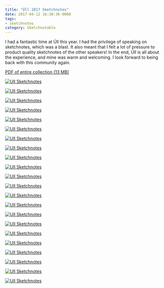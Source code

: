 ```yaml
---
title: "Úll 2017 Sketchnotes"
date: 2017-04-12 16:30:36-0000
tags:
- sketchnotes
category: Sketchnotable
---
```


I had a fantastic time at Úll this year. I had the privilege of speaking on sketchnotes, which was a blast. It also meant that I felt a lot of pressure to product quality sketchnotes of the other speakers! In the end, Úll is all about the experience, and mine was warm and welcoming. I look forward to being back with this community again.

[PDF of entire collection (13 MB)](https://www.sketchnotable.com/uploads/2019/665b05e4dd.pdf)

[![Ull Sketchnotes](/uploads/2018/9c97aeaf75.jpg)](/uploads/2018/9c97aeaf75.jpg)

[![Ull Sketchnotes](/uploads/2018/36e2cffaea.jpg)](/uploads/2018/36e2cffaea.jpg)

[![Ull Sketchnotes](/uploads/2018/31ee9b5432.jpg)](/uploads/2018/31ee9b5432.jpg)

[![Ull Sketchnotes](/uploads/2018/c537a69aa7.jpg)](/uploads/2018/c537a69aa7.jpg)

[![Ull Sketchnotes](/uploads/2018/48ea571e41.jpg)](/uploads/2018/48ea571e41.jpg)

[![Ull Sketchnotes](/uploads/2018/bbddc080c0.jpg)](/uploads/2018/bbddc080c0.jpg)

[![Ull Sketchnotes](/uploads/2018/efbd75da8f.jpg)](/uploads/2018/efbd75da8f.jpg)

[![Ull Sketchnotes](/uploads/2018/67db6cc76d.jpg)](/uploads/2018/67db6cc76d.jpg)

[![Ull Sketchnotes](/uploads/2018/064ba5f767.jpg)](/uploads/2018/064ba5f767.jpg)

[![Ull Sketchnotes](/uploads/2018/f65294c8e5.jpg)](/uploads/2018/f65294c8e5.jpg)

[![Ull Sketchnotes](/uploads/2018/05e76f753e.jpg)](/uploads/2018/05e76f753e.jpg)

[![Ull Sketchnotes](/uploads/2018/632483441d.jpg)](/uploads/2018/632483441d.jpg)

[![Ull Sketchnotes](/uploads/2018/58db384969.jpg)](/uploads/2018/58db384969.jpg)

[![Ull Sketchnotes](/uploads/2018/fc218bf3ce.jpg)](/uploads/2018/fc218bf3ce.jpg)

[![Ull Sketchnotes](/uploads/2018/f1125e6d3d.jpg)](/uploads/2018/f1125e6d3d.jpg)

[![Ull Sketchnotes](/uploads/2018/b827275a2b.jpg)](/uploads/2018/b827275a2b.jpg)

[![Ull Sketchnotes](/uploads/2018/038da63e7f.jpg)](/uploads/2018/038da63e7f.jpg)

[![Ull Sketchnotes](/uploads/2018/0d00052944.jpg)](/uploads/2018/0d00052944.jpg)

[![Ull Sketchnotes](/uploads/2018/ad20838612.jpg)](/uploads/2018/ad20838612.jpg)

[![Ull Sketchnotes](/uploads/2018/8f229d44cf.jpg)](/uploads/2018/8f229d44cf.jpg)

[![Ull Sketchnotes](/uploads/2018/953c0a89d0.jpg)](/uploads/2018/953c0a89d0.jpg)

[![Ull Sketchnotes](/uploads/2018/2f9cea3a47.jpg)](/uploads/2018/2f9cea3a47.jpg)